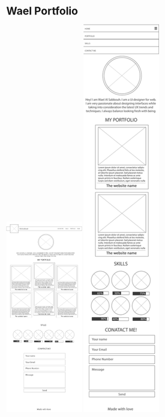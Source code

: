 <html>
<head>
<style>
img{
display:inline-block;
width:40%;
}
</style>
</head>
<body>
<h1>Wael Portfolio</h1>
<img src="https://github.com/Wael-Alsabbouh/portfolio/blob/master/sketch_large_view.jpg">
<img src="https://github.com/Wael-Alsabbouh/portfolio/blob/master/sketch_mobView.jpg">
</body>
</html>
